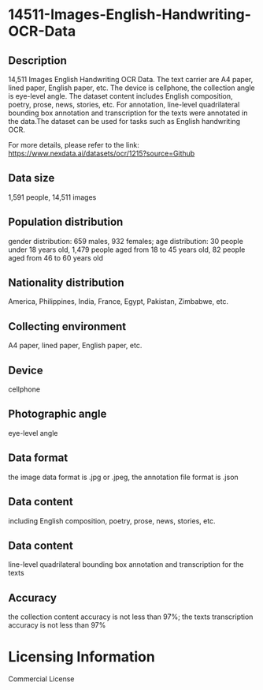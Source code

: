 # 14511-Images-English-Handwriting-OCR-Data

## Description
14,511 Images English Handwriting OCR Data. The text carrier are A4 paper, lined paper, English paper, etc. The device is cellphone, the collection angle is eye-level angle. The dataset content includes English composition, poetry, prose, news, stories, etc. For annotation, line-level quadrilateral bounding box annotation and transcription for the texts were annotated in the data.The dataset can be used for tasks such as English handwriting OCR.

For more details, please refer to the link: https://www.nexdata.ai/datasets/ocr/1215?source=Github


## Data size
1,591 people, 14,511 images
## Population distribution
gender distribution: 659 males, 932 females; age distribution: 30 people under 18 years old, 1,479 people aged from 18 to 45 years old, 82 people aged from 46 to 60 years old
## Nationality distribution
America, Philippines, India, France, Egypt, Pakistan, Zimbabwe, etc.
## Collecting environment
A4 paper, lined paper, English paper, etc.
## Device
cellphone
## Photographic angle
eye-level angle
## Data format
the image data format is .jpg or .jpeg, the annotation file format is .json
## Data content
including English composition, poetry, prose, news, stories, etc.
## Data content
line-level quadrilateral bounding box annotation and transcription for the texts
## Accuracy
the collection content accuracy is not less than 97%; the texts transcription accuracy is not less than 97%
# Licensing Information
Commercial License
